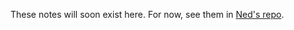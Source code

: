 These notes will soon exist here. For now, see them in
[Ned's repo][repo].

[repo]: https://github.com/ruggeri/lru-cache-lecture
